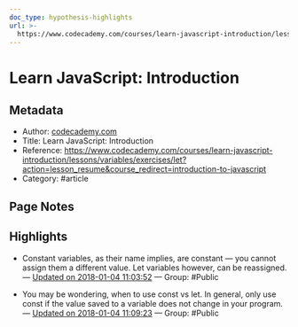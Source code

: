 ```yaml
---
doc_type: hypothesis-highlights
url: >-
  https://www.codecademy.com/courses/learn-javascript-introduction/lessons/variables/exercises/let?action=lesson_resume&course_redirect=introduction-to-javascript
---
```


# Learn JavaScript: Introduction

## Metadata
- Author: [codecademy.com]()
- Title: Learn JavaScript: Introduction
- Reference: https://www.codecademy.com/courses/learn-javascript-introduction/lessons/variables/exercises/let?action=lesson_resume&course_redirect=introduction-to-javascript
- Category: #article

## Page Notes
## Highlights
- Constant variables, as their name implies, are constant — you cannot assign them a different value. Let variables however, can be reassigned. — [Updated on 2018-01-04 11:03:52](https://hyp.is/3DsY3PFoEee_CINKdeRXmA/www.codecademy.com/courses/learn-javascript-introduction/lessons/variables/exercises/let?action=lesson_resume&course_redirect=introduction-to-javascript) — Group: #Public

- You may be wondering, when to use const vs let. In general, only use const if the value saved to a variable does not change in your program. — [Updated on 2018-01-04 11:09:23](https://hyp.is/oQbonvFpEeevBjcHFlA5Rg/www.codecademy.com/courses/learn-javascript-introduction/lessons/variables/exercises/let?action=lesson_resume&course_redirect=introduction-to-javascript) — Group: #Public



